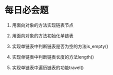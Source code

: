 # 每日必会题

1. 用面向对象的方法实现链表节点 

2. 用面向对象的方法初始化单链表

3. 实现单链表中判断链表是否为空的方法is_empty()

4. 实现单链表中判断链表长度的方法length()

5. 实现单链表中遍历链表的功能travel()


